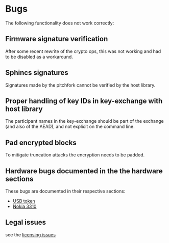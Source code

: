 # Bugs

The following functionality does not work correctly:

## Firmware signature verification

After some recent rewrite of the crypto ops, this was not working and had to be disabled as a workaround.

## Sphincs signatures

Signatures made by the pitchfork cannot be verified by the host library.

## Proper handling of key IDs in key-exchange with host library

The participant names in the key-exchange should be part of the
exchange (and also of the AEAD), and not explicit on the command line.

## Pad encrypted blocks

To mitigate truncation attacks the encryption needs to be padded.

## Hardware bugs documented in the the hardware sections

These bugs are documented in their respective sections:

- [USB token](usb_token/#bugs-in-the-latest-revision)
- [Nokia 3310](nokia/#bugs-in-the-latest-revision)

## Legal issues

see the [licensing issues](Copyright)
